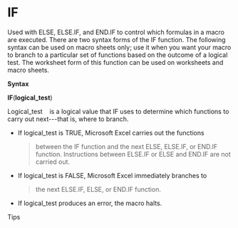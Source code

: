 IF
==

Used with ELSE, ELSE.IF, and END.IF to control which formulas in a macro
are executed. There are two syntax forms of the IF function. The
following syntax can be used on macro sheets only; use it when you want
your macro to branch to a particular set of functions based on the
outcome of a logical test. The worksheet form of this function can be
used on worksheets and macro sheets.

**Syntax**

**IF**(**logical\_test**)

Logical\_test    is a logical value that IF uses to determine which
functions to carry out next---that is, where to branch.

-   If logical\_test is TRUE, Microsoft Excel carries out the functions
    > between the IF function and the next ELSE, ELSE.IF, or END.IF
    > function. Instructions between ELSE.IF or ELSE and END.IF are not
    > carried out.

-   If logical\_test is FALSE, Microsoft Excel immediately branches to
    > the next ELSE.IF, ELSE, or END.IF function.

-   If logical\_test produces an error, the macro halts.

Tips
